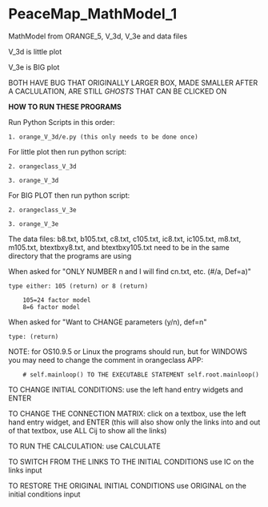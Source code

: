# PeaceMap_MathModel_1
MathModel from ORANGE_5, V_3d, V_3e and data files

V_3d is little plot

V_3e is BIG plot

BOTH HAVE BUG THAT ORIGINALLY LARGER BOX, MADE SMALLER AFTER A CACLULATION, ARE STILL *GHOSTS* THAT CAN BE CLICKED ON


**HOW TO RUN THESE PROGRAMS**


Run Python Scripts in this order:

	1. orange_V_3d/e.py (this only needs to be done once)


For little plot then run python script:

	2. orangeclass_V_3d

	3. orange_V_3d


For BIG PLOT then run python script:

	2. orangeclass_V_3e

	3. orange_V_3e


The data files: b8.txt, b105.txt, c8.txt, c105.txt, ic8.txt, ic105.txt, m8.txt, m105.txt, btextbxy8.txt, and btextbxy105.txt need to be in the same directory that the programs are using

When asked for "ONLY NUMBER n and I will find cn.txt, etc. (#/a, Def=a)"

	type either: 105 (return) or 8 (return)

		105=24 factor model
		8=6 factor model

When asked for "Want to CHANGE parameters (y/n), def=n"
	
	type: (return)


NOTE: for OS10.9.5 or Linux the programs should run, but for WINDOWS you may need to change the comment in orangeclass APP: 

        # self.mainloop() TO THE EXECUTABLE STATEMENT self.root.mainloop()
	
	
TO CHANGE INITIAL CONDITIONS: use the left hand entry widgets and ENTER

TO CHANGE THE CONNECTION MATRIX: click on a textbox, use the left hand entry widget, and ENTER (this will also show only the links into and out of that textbox, use ALL Cij to show all the links)

TO RUN THE CALCULATION: use CALCULATE

TO SWITCH FROM THE LINKS TO THE INITIAL CONDITIONS use IC on the links input

TO RESTORE THE ORIGINAL INITIAL CONDITIONS use ORIGINAL on the initial conditions input
	
